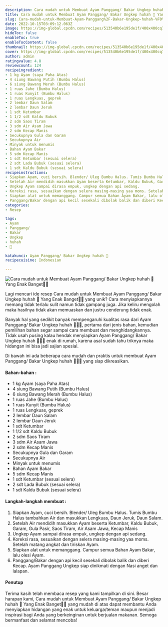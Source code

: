 ```yaml
---
description: Cara mudah untuk Membuat Ayam Panggang/ Bakar Ungkep huhah 🍗 Yang Enak Banget"
title: Cara mudah untuk Membuat Ayam Panggang/ Bakar Ungkep huhah 🍗 Yang Enak Banget
slug: Cara-mudah-untuk-Membuat-Ayam-Panggang%2F-Bakar-Ungkep-huhah-%F0%9F%8D%97-Yang-Enak-Banget
date: 2022-10-15T03:09:12.063Z
image: https://img-global.cpcdn.com/recipes/513540b6e195de1f/400x400cq70/photo.jpg
hideToc: false
enableToc: true
enableTocContent: false
thumbnail: https://img-global.cpcdn.com/recipes/513540b6e195de1f/400x400cq70/photo.jpg
cover: https://img-global.cpcdn.com/recipes/513540b6e195de1f/400x400cq70/photo.jpg
author: admin
ratingvalue: 4.8
reviewcount: 124
recipeingredient:
- 1 kg Ayam (saya Paha Atas)
- 4 siung Bawang Putih (Bumbu Halus)
- 6 siung Bawang Merah (Bumbu Halus)
- 1 ruas Jahe (Bumbu Halus)
- 1 ruas Kunyit (Bumbu Halus)
- 1 ruas Lengkuas, geprek
- 2 lembar Daun Salam
- 2 lembar Daun Jeruk
- 1 sdt Ketumbar
- 1 1/2 sdt Kaldu Bubuk
- 2 sdm Saos Tiram
- 3 sdm Air Asam Jawa
- 2 sdm Kecap Manis
- Secukupnya Gula dan Garam
- Secukupnya Air
- Minyak untuk menumis
- Bahan Ayam Bakar
- 5 sdm Kecap Manis
- 1 sdt Ketumbar (sesuai selera)
- 2 sdt Lada Bubuk (sesuai selera)
- 1 sdt Kaldu Bubuk (sesuai selera)
recipeinstructions:
- Siapkan Ayam, cuci bersih. Blender/ Uleg Bumbu Halus. Tumis Bumbu Halus tambahkan Air dan masukkan Lengkuas, Daun Jeruk, Daun Salam.
- Setelah Air mendidih masukkan Ayam beserta Ketumbar, Kaldu Bubuk, Garam, Gula Pasir, Saos Tiram, Air Asam Jawa, Kecap Manis
- Ungkep Ayam sampai dirasa empuk, ungkep dengan api sedang.
- Koreksi rasa, sesuaikan dengan selera masing-masing yaa moms. Setelah matang angkat dan tiriskan Ayam.
- Siapkan alat untuk memanggang. Campur semua Bahan Ayam Bakar, lalu olesi Ayam.
- Panggang/Bakar dengan api kecil sesekali dibolak balik dan diberi Kecap. Ayam Panggang Ungkep siap dinikmati dengan Nasi anget dan lalapan.
categories:
- Resep

tags:
- Ayam
- Panggang/
- Bakar
- Ungkep
- huhah
- 🍗

katakunci: Ayam Panggang/ Bakar Ungkep huhah 🍗
recipecuisine: Indonesian

---
```


![Cara mudah untuk Membuat Ayam Panggang/ Bakar Ungkep huhah 🍗 Yang Enak Banget👩‍🍳](https://img-global.cpcdn.com/recipes/513540b6e195de1f/400x400cq70/photo.jpg)

Lagi mencari ide resep Cara mudah untuk Membuat Ayam Panggang/ Bakar Ungkep huhah 🍗 Yang Enak Banget👩‍🍳 yang unik? Cara menyiapkannya memang tidak terlalu sulit namun tidak gampang juga. Jika keliru mengolah maka hasilnya tidak akan memuaskan dan justru cenderung tidak enak.

Banyak hal yang sedikit banyak mempengaruhi kualitas rasa dari Ayam Panggang/ Bakar Ungkep huhah 🍗👩‍🍳, pertama dari jenis bahan, kemudian pemilihan bahan segar sampai cara membuat dan menghidangkannya. Tidak usah pusing kalau hendak menyiapkan Ayam Panggang/ Bakar Ungkep huhah 🍗👩‍🍳 enak di rumah, karena asal sudah tahu triknya maka hidangan ini bisa jadi sajian spesial.

Di bawah ini ada beberapa cara mudah dan praktis untuk membuat Ayam Panggang/ Bakar Ungkep huhah 🍗👩‍🍳 yang siap dikreasikan.

<!--inarticleads1-->

#### Bahan-bahan :

- 1 kg Ayam (saya Paha Atas)
- 4 siung Bawang Putih (Bumbu Halus)
- 6 siung Bawang Merah (Bumbu Halus)
- 1 ruas Jahe (Bumbu Halus)
- 1 ruas Kunyit (Bumbu Halus)
- 1 ruas Lengkuas, geprek
- 2 lembar Daun Salam
- 2 lembar Daun Jeruk
- 1 sdt Ketumbar
- 1 1/2 sdt Kaldu Bubuk
- 2 sdm Saos Tiram
- 3 sdm Air Asam Jawa
- 2 sdm Kecap Manis
- Secukupnya Gula dan Garam
- Secukupnya Air
- Minyak untuk menumis
- Bahan Ayam Bakar
- 5 sdm Kecap Manis
- 1 sdt Ketumbar (sesuai selera)
- 2 sdt Lada Bubuk (sesuai selera)
- 1 sdt Kaldu Bubuk (sesuai selera)

<!--inarticleads2-->

#### Langkah-langkah membuat :

1. Siapkan Ayam, cuci bersih. Blender/ Uleg Bumbu Halus. Tumis Bumbu Halus tambahkan Air dan masukkan Lengkuas, Daun Jeruk, Daun Salam.
1. Setelah Air mendidih masukkan Ayam beserta Ketumbar, Kaldu Bubuk, Garam, Gula Pasir, Saos Tiram, Air Asam Jawa, Kecap Manis
1. Ungkep Ayam sampai dirasa empuk, ungkep dengan api sedang.
1. Koreksi rasa, sesuaikan dengan selera masing-masing yaa moms. Setelah matang angkat dan tiriskan Ayam.
1. Siapkan alat untuk memanggang. Campur semua Bahan Ayam Bakar, lalu olesi Ayam.
1. Panggang/Bakar dengan api kecil sesekali dibolak balik dan diberi Kecap. Ayam Panggang Ungkep siap dinikmati dengan Nasi anget dan lalapan.

#### Penutup

Terima kasih telah membaca resep yang kami tampilkan di sini. Besar harapan kami, Cara mudah untuk Membuat Ayam Panggang/ Bakar Ungkep huhah 🍗 Yang Enak Banget👩‍🍳 yang mudah di atas dapat membantu Anda menyiapkan hidangan yang enak untuk keluarga/teman maupun menjadi inspirasi bagi Anda yang berkeinginan untuk berjualan makanan. Semoga bermanfaat dan selamat mencoba!
